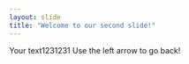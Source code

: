 ```yaml
---
layout: slide
title: "Welcome to our second slide!"
---
```

Your text1231231
Use the left arrow to go back!
